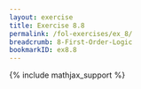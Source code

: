 ```yaml
---
layout: exercise
title: Exercise 8.8
permalink: /fol-exercises/ex_8/
breadcrumb: 8-First-Order-Logic
bookmarkID: ex8.8
---
```


{% include mathjax_support %}

